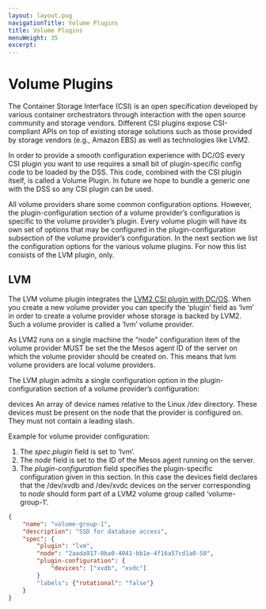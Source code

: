 ```yaml
---
layout: layout.pug
navigationTitle: Volume Plugins
title: Volume Plugins
menuWeight: 35
excerpt:
---
```


# Volume Plugins

The Container Storage Interface (CSI) is an open specification developed by various container orchestrators through interaction with the open source community and storage vendors. Different CSI plugins expose CSI-compliant APIs on top of existing storage solutions such as those provided by storage vendors (e.g., Amazon EBS) as well as technologies like LVM2. 

In order to provide a smooth configuration experience with DC/OS every CSI plugin you want to use requires a small bit of plugin-specific config code to be loaded by the DSS. This code, combined with the CSI plugin itself, is called a Volume Plugin. In future we hope to bundle a generic one with the DSS so any CSI plugin can be used.

All volume providers share some common configuration options. However, the plugin-configuration section of a volume provider’s configuration is specific to the volume provider’s plugin. Every volume plugin will have its own set of options that may be configured in the plugin-configuration subsection of the volume provider’s configuration. In the next section we list the configuration options for the various volume plugins. For now this list consists of the LVM plugin, only.

## LVM

The LVM volume plugin integrates the <a href ="https://github.com/mesosphere/csilvm">LVM2 CSI plugin with DC/OS</a>. When you create a new volume provider you can specify the ‘plugin’ field as ‘lvm’ in order to create a volume provider whose storage is backed by LVM2. Such a volume provider is called a ‘lvm’ volume provider.

As LVM2 runs on a single machine the “node” configuration item of the volume provider MUST be set the the Mesos agent ID of the server on which the volume provider should be created on. This means that lvm volume providers are local volume providers.

The LVM plugin admits a single configuration option in the plugin-configuration section of a volume provider’s configuration:

devices
An array of device names relative to the Linux /dev directory. These devices must be present on the node that the provider is configured on. They must not contain a leading slash.

Example for volume provider configuration:


1. The *spec.plugin* field is set to ‘lvm’.
2. The *node* field is set to the ID of the Mesos agent running on the server.
3. The *plugin-configuration* field specifies the plugin-specific configuration given in this section. In this case the devices field declares that the /dev/xvdb and /dev/xvdc devices on the server corresponding to *node* should form part of a LVM2 volume group called ‘volume-group-1’.


```json
{
    "name": "volume-group-1",
    "description": "SSD for database access",
    "spec": {
        "plugin": "lvm",
        "node": "2aada917-0ba0-4041-bb1e-4f16a57cd1a0-S0",
        "plugin-configuration": {
            "devices": ["xvdb", "xvdc"]
        }
        "labels": {"rotational": "false"}
    }
}
```
